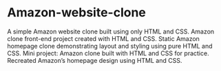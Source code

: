 # Amazon-website-clone
A simple Amazon website clone built using only HTML and CSS.  Amazon clone front-end project created with HTML and CSS.  Static Amazon homepage clone demonstrating layout and styling using pure HTML and CSS.  Mini project: Amazon clone built with HTML and CSS for practice.  Recreated Amazon’s homepage design using HTML and CSS.
